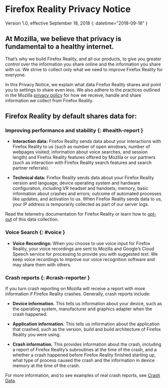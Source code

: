 # Firefox Reality Privacy Notice

Version 1.0, effective September 18, 2018
{: datetime="2018-09-18" }

## At Mozilla, we believe that privacy is fundamental to a healthy internet.

That’s why we build Firefox Reality, and all our products, to give you greater control over the information you share online and the information you share with us. We strive to collect only what we need to improve Firefox Reality for everyone.

In this Privacy Notice, we explain what data Firefox Reality shares and point you to settings to share even less. We also adhere to the practices outlined in the Mozilla [privacy policy](https://www.mozilla.org/privacy/) for how we receive, handle and share information we collect from Firefox Reality.

## Firefox Reality by default shares data for:

### Improving performance and stability {: #health-report } 

* **Interaction data:** Firefox Reality sends data about your interactions with Firefox Reality to us (such as number of open windows; number of webpages visited; information about voice searches, and session length) and Firefox Reality features offered by Mozilla or our partners (such as interaction with Firefox Reality search features and search partner referrals).

* **Technical data:** Firefox Reality sends data about your Firefox Reality version and language; device operating system and hardware configuration, including VR headset and handsets; memory, basic information about crashes and errors; outcome of automated processes like updates, and activation to us. When Firefox Reality sends data to us, your IP address is temporarily collected as part of our server logs.

Read the telemetry documentation for Firefox Reality or learn how to [opt-out](https://support.mozilla.org/en-US/kb/send-usage-data-firefox-mobile-devices) of this data collection.

### Voice Search {: #voice }

* **Voice Recordings:** When you choose to use voice input for Firefox Reality, your voice recordings are sent to Mozilla and Google’s Cloud Speech service for processing to provide you with suggested text. We keep voice recordings to improve our voice recognition software and may share them with others.

### Crash reports {: #crash-reporter }

If you turn crash reporting on Mozilla will receive a report with more information if Firefox Reality crashes. Generally, crash reports include:

* **Device information.** This tells us information about your device, such as the operating system, manufacturer and graphics adapter when the crash happened.

* **Application information.** This tells us information about the application that crashed, such as the version, build and build architecture of Firefox Reality you were using.

* **Crash information.** This provides information about the crash, including a report of Firefox Reality’s subroutines at the time of the crash, and a whether a crash happened before Firefox Reality finished starting up, what type of process caused the crash and the information in device memory at the time of the crash. 

For more information, and to see examples of real crash reports, see [Crash Data](https://crash-stats.mozilla.com/).
